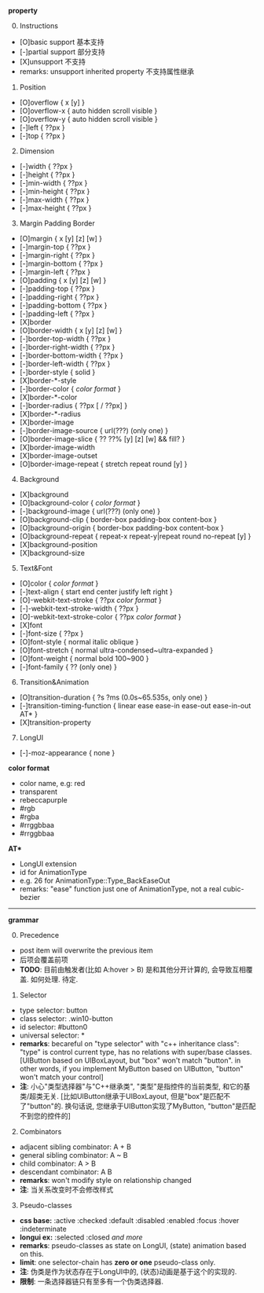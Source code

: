 **property**

  0. Instructions
  - [O]basic support 基本支持
  - [-]partial support 部分支持
  - [X]unsupport 不支持
  - remarks: unsupport inherited property 不支持属性继承

  1. Position
  - [O]overflow { x [y] }
  - [O]overflow-x { auto hidden scroll visible }
  - [O]overflow-y { auto hidden scroll visible }
  - [-]left { ??px }
  - [-]top { ??px }

  2. Dimension
  - [-]width { ??px }
  - [-]height { ??px }
  - [-]min-width { ??px }
  - [-]min-height { ??px }
  - [-]max-width { ??px }
  - [-]max-height { ??px }

  3. Margin Padding Border
  - [O]margin { x [y] [z] [w] }
  - [-]margin-top { ??px }
  - [-]margin-right { ??px }
  - [-]margin-bottom { ??px }
  - [-]margin-left { ??px }
  - [O]padding { x [y] [z] [w] }
  - [-]padding-top { ??px }
  - [-]padding-right { ??px }
  - [-]padding-bottom { ??px }
  - [-]padding-left { ??px }
  - [X]border
  - [O]border-width { x [y] [z] [w] }
  - [-]border-top-width { ??px }
  - [-]border-right-width { ??px }
  - [-]border-bottom-width { ??px }
  - [-]border-left-width { ??px }
  - [-]border-style { solid }
  - [X]border-*-style
  - [-]border-color { *color format* }
  - [X]border-*-color
  - [-]border-radius { ??px [ / ??px] }
  - [X]border-*-radius
  - [X]border-image
  - [-]border-image-source { url(???) (only one) }
  - [O]border-image-slice { ?? ??% [y] [z] [w] && fill? }
  - [X]border-image-width
  - [X]border-image-outset
  - [O]border-image-repeat { stretch repeat round [y] }

  4. Background
  - [X]background
  - [O]background-color { *color format* }
  - [-]background-image { url(???) (only one) }
  - [O]background-clip { border-box padding-box content-box }
  - [O]background-origin { border-box padding-box content-box }
  - [O]background-repeat { repeat-x repeat-y|repeat round no-repeat [y] }
  - [X]background-position
  - [X]background-size

  5. Text&Font
  - [O]color { *color format* }
  - [-]text-align { start end center justify left right  }
  - [O]-webkit-text-stroke { ??px *color format* }
  - [-]-webkit-text-stroke-width { ??px }
  - [O]-webkit-text-stroke-color { ??px *color format* }
  - [X]font
  - [-]font-size { ??px }
  - [O]font-style { normal italic oblique }
  - [O]font-stretch { normal ultra-condensed~ultra-expanded  }
  - [O]font-weight { normal bold 100~900 }
  - [-]font-family { ?? (only one) }

  6. Transition&Animation
  - [O]transition-duration { ?s ?ms (0.0s~65.535s, only one) }
  - [-]transition-timing-function { linear ease ease-in ease-out ease-in-out AT* }
  - [X]transition-property

  7. LongUI
  - [-]-moz-appearance { none }

**color format**
  - color name, e.g: red
  - transparent
  - rebeccapurple
  - #rgb
  - #rgba
  - #rrggbbaa
  - #rrggbbaa
  
**AT\***
  - LongUI extension
  - id for AnimationType
  - e.g. 26 for AnimationType::Type_BackEaseOut
  - remarks: "ease" function just one of AnimationType, not a real cubic-bezier

---

  **grammar**

  0. Precedence
  - post item will overwrite the previous item
  - 后项会覆盖前项
  - **TODO**: 目前由触发者(比如 A:hover > B) 是和其他分开计算的, 会导致互相覆盖. 如何处理. 待定.

  1. Selector
  - type selector: button
  - class selector: .win10-button
  - id selector: #button0
  - universal selector: *
  - **remarks**: becareful on "type selector" with "c++ inheritance class": "type" is control current type, has no relations with super/base classes. [UIButton based on UIBoxLayout, but "box" won't match "button". in other words, if you implement MyButton based on UIButton, "button" won't match your control]
  - **注**: 小心"类型选择器"与"C++继承类", "类型"是指控件的当前类型, 和它的基类/超类无关. [比如UIButton继承于UIBoxLayout, 但是"box"是匹配不了"button"的. 换句话说, 您继承于UIButton实现了MyButton, "button"是匹配不到您的控件的]

  2. Combinators
  - adjacent sibling combinator: A + B
  - general  sibling combinator: A ~ B
  - child            combinator: A > B
  - descendant       combinator: A   B
  - **remarks**: won't modify style on relationship changed
  - **注**: 当关系改变时不会修改样式

  3. Pseudo-classes
  - **css base:** :active :checked :default :disabled :enabled :focus :hover :indeterminate
  - **longui ex:** :selected :closed *and more*
  - **remarks**: pseudo-classes as state on LongUI, (state) animation based on this. 
  - **limit**: one selector-chain has **zero or one** pseudo-class only. 
  - **注**: 伪类是作为状态存在于LongUI中的, (状态)动画是基于这个的实现的. 
  - **限制**: 一条选择器链只有至多有一个伪类选择器. 